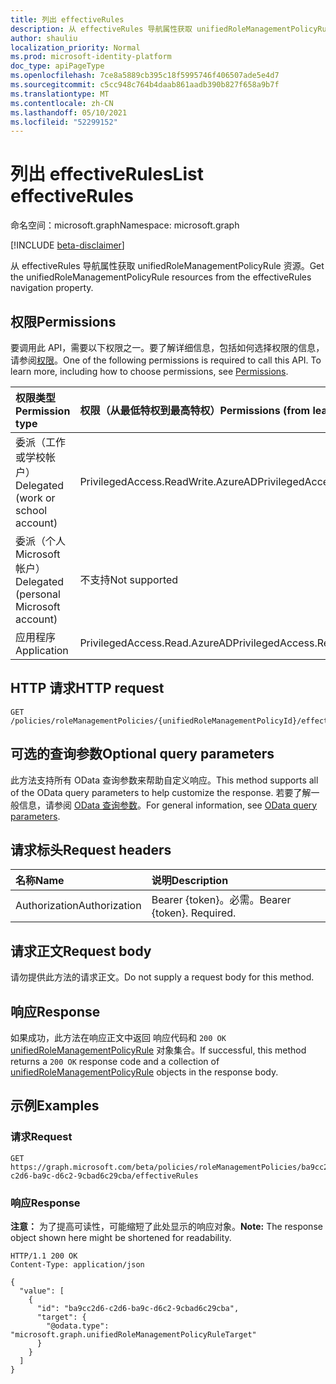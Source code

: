 ```yaml
---
title: 列出 effectiveRules
description: 从 effectiveRules 导航属性获取 unifiedRoleManagementPolicyRule 资源。
author: shauliu
localization_priority: Normal
ms.prod: microsoft-identity-platform
doc_type: apiPageType
ms.openlocfilehash: 7ce8a5889cb395c18f5995746f406507ade5e4d7
ms.sourcegitcommit: c5cc948c764b4daab861aadb390b827f658a9b7f
ms.translationtype: MT
ms.contentlocale: zh-CN
ms.lasthandoff: 05/10/2021
ms.locfileid: "52299152"
---
```

# <a name="list-effectiverules"></a><span data-ttu-id="b52a6-103">列出 effectiveRules</span><span class="sxs-lookup"><span data-stu-id="b52a6-103">List effectiveRules</span></span>
<span data-ttu-id="b52a6-104">命名空间：microsoft.graph</span><span class="sxs-lookup"><span data-stu-id="b52a6-104">Namespace: microsoft.graph</span></span>

[!INCLUDE [beta-disclaimer](../../includes/beta-disclaimer.md)]

<span data-ttu-id="b52a6-105">从 effectiveRules 导航属性获取 unifiedRoleManagementPolicyRule 资源。</span><span class="sxs-lookup"><span data-stu-id="b52a6-105">Get the unifiedRoleManagementPolicyRule resources from the effectiveRules navigation property.</span></span>

## <a name="permissions"></a><span data-ttu-id="b52a6-106">权限</span><span class="sxs-lookup"><span data-stu-id="b52a6-106">Permissions</span></span>
<span data-ttu-id="b52a6-p101">要调用此 API，需要以下权限之一。要了解详细信息，包括如何选择权限的信息，请参阅[权限](/graph/permissions-reference)。</span><span class="sxs-lookup"><span data-stu-id="b52a6-p101">One of the following permissions is required to call this API. To learn more, including how to choose permissions, see [Permissions](/graph/permissions-reference).</span></span>

|<span data-ttu-id="b52a6-109">权限类型</span><span class="sxs-lookup"><span data-stu-id="b52a6-109">Permission type</span></span>|<span data-ttu-id="b52a6-110">权限（从最低特权到最高特权）</span><span class="sxs-lookup"><span data-stu-id="b52a6-110">Permissions (from least to most privileged)</span></span>|
|:---|:---|
|<span data-ttu-id="b52a6-111">委派（工作或学校帐户）</span><span class="sxs-lookup"><span data-stu-id="b52a6-111">Delegated (work or school account)</span></span>|<span data-ttu-id="b52a6-112">PrivilegedAccess.ReadWrite.AzureAD</span><span class="sxs-lookup"><span data-stu-id="b52a6-112">PrivilegedAccess.ReadWrite.AzureAD</span></span>|
|<span data-ttu-id="b52a6-113">委派（个人 Microsoft 帐户）</span><span class="sxs-lookup"><span data-stu-id="b52a6-113">Delegated (personal Microsoft account)</span></span>|<span data-ttu-id="b52a6-114">不支持</span><span class="sxs-lookup"><span data-stu-id="b52a6-114">Not supported</span></span>|
|<span data-ttu-id="b52a6-115">应用程序</span><span class="sxs-lookup"><span data-stu-id="b52a6-115">Application</span></span>|<span data-ttu-id="b52a6-116">PrivilegedAccess.Read.AzureAD</span><span class="sxs-lookup"><span data-stu-id="b52a6-116">PrivilegedAccess.Read.AzureAD</span></span>|

## <a name="http-request"></a><span data-ttu-id="b52a6-117">HTTP 请求</span><span class="sxs-lookup"><span data-stu-id="b52a6-117">HTTP request</span></span>

<!-- {
  "blockType": "ignored"
}
-->
``` http
GET /policies/roleManagementPolicies/{unifiedRoleManagementPolicyId}/effectiveRules
```

## <a name="optional-query-parameters"></a><span data-ttu-id="b52a6-118">可选的查询参数</span><span class="sxs-lookup"><span data-stu-id="b52a6-118">Optional query parameters</span></span>
<span data-ttu-id="b52a6-119">此方法支持所有 OData 查询参数来帮助自定义响应。</span><span class="sxs-lookup"><span data-stu-id="b52a6-119">This method supports all of the OData query parameters to help customize the response.</span></span> <span data-ttu-id="b52a6-120">若要了解一般信息，请参阅 [OData 查询参数](/graph/query-parameters)。</span><span class="sxs-lookup"><span data-stu-id="b52a6-120">For general information, see [OData query parameters](/graph/query-parameters).</span></span>

## <a name="request-headers"></a><span data-ttu-id="b52a6-121">请求标头</span><span class="sxs-lookup"><span data-stu-id="b52a6-121">Request headers</span></span>
|<span data-ttu-id="b52a6-122">名称</span><span class="sxs-lookup"><span data-stu-id="b52a6-122">Name</span></span>|<span data-ttu-id="b52a6-123">说明</span><span class="sxs-lookup"><span data-stu-id="b52a6-123">Description</span></span>|
|:---|:---|
|<span data-ttu-id="b52a6-124">Authorization</span><span class="sxs-lookup"><span data-stu-id="b52a6-124">Authorization</span></span>|<span data-ttu-id="b52a6-p103">Bearer {token}。必需。</span><span class="sxs-lookup"><span data-stu-id="b52a6-p103">Bearer {token}. Required.</span></span>|

## <a name="request-body"></a><span data-ttu-id="b52a6-127">请求正文</span><span class="sxs-lookup"><span data-stu-id="b52a6-127">Request body</span></span>
<span data-ttu-id="b52a6-128">请勿提供此方法的请求正文。</span><span class="sxs-lookup"><span data-stu-id="b52a6-128">Do not supply a request body for this method.</span></span>

## <a name="response"></a><span data-ttu-id="b52a6-129">响应</span><span class="sxs-lookup"><span data-stu-id="b52a6-129">Response</span></span>

<span data-ttu-id="b52a6-130">如果成功，此方法在响应正文中返回 响应代码和 `200 OK` [unifiedRoleManagementPolicyRule](../resources/unifiedrolemanagementpolicyrule.md) 对象集合。</span><span class="sxs-lookup"><span data-stu-id="b52a6-130">If successful, this method returns a `200 OK` response code and a collection of [unifiedRoleManagementPolicyRule](../resources/unifiedrolemanagementpolicyrule.md) objects in the response body.</span></span>

## <a name="examples"></a><span data-ttu-id="b52a6-131">示例</span><span class="sxs-lookup"><span data-stu-id="b52a6-131">Examples</span></span>

### <a name="request"></a><span data-ttu-id="b52a6-132">请求</span><span class="sxs-lookup"><span data-stu-id="b52a6-132">Request</span></span>
<!-- {
  "blockType": "request",
  "name": "list_unifiedrolemanagementpolicyrule"
}
-->
``` http
GET https://graph.microsoft.com/beta/policies/roleManagementPolicies/ba9cc2d6-c2d6-ba9c-d6c2-9cbad6c29cba/effectiveRules
```


### <a name="response"></a><span data-ttu-id="b52a6-133">响应</span><span class="sxs-lookup"><span data-stu-id="b52a6-133">Response</span></span>
<span data-ttu-id="b52a6-134">**注意：** 为了提高可读性，可能缩短了此处显示的响应对象。</span><span class="sxs-lookup"><span data-stu-id="b52a6-134">**Note:** The response object shown here might be shortened for readability.</span></span>
<!-- {
  "blockType": "response",
  "truncated": true,
  "@odata.type": "Collection(microsoft.graph.unifiedRoleManagementPolicyRule)"
}
-->
``` http
HTTP/1.1 200 OK
Content-Type: application/json

{
  "value": [
    {
      "id": "ba9cc2d6-c2d6-ba9c-d6c2-9cbad6c29cba",
      "target": {
        "@odata.type": "microsoft.graph.unifiedRoleManagementPolicyRuleTarget"
      }
    }
  ]
}
```

